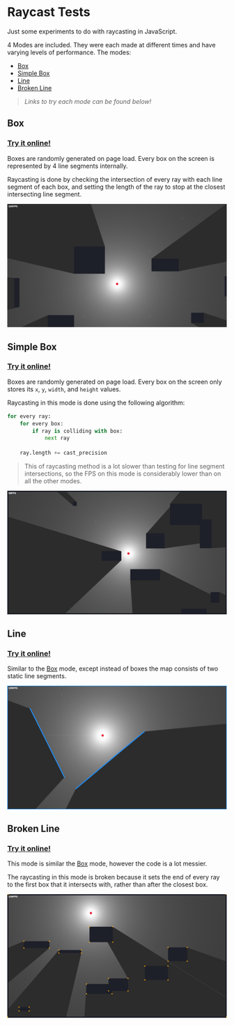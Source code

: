 # Raycast Tests 
Just some experiments to do with raycasting in JavaScript.

4 Modes are included. They were each made at different times and have varying levels of performance.
The modes:
 - [Box](#Box)
 - [Simple Box](#Simple-Box)
 - [Line](#Line)
 - [Broken Line](#Broken-Line)

> *Links to try each mode can be found below!*

## Box
### [Try it online!](https://lebster.xyz/projects/sg/play/Raycast?mode=box)
Boxes are randomly generated on page load. Every box on the screen is represented by 4 line segments internally.

Raycasting is done by checking the intersection of every ray with each line segment of each box, and setting the length of the ray to stop at the closest intersecting line segment.

![Image](./modes/images/box.png)

## Simple Box
### [Try it online!](https://lebster.xyz/projects/sg/play/Raycast?mode=sbox)
Boxes are randomly generated on page load. Every box on the screen only stores its `x`, `y`, `width`, and `height` values.

Raycasting in this mode is done using the following algorithm:
```python
for every ray:
    for every box:
        if ray is colliding with box:
            next ray
    
    ray.length += cast_precision
```

> This of raycasting method is a lot slower than testing for line segment intersections, so the FPS on this mode is considerably lower than on all the other modes.

![Image](./modes/images/sbox.png)

## Line
### [Try it online!](https://lebster.xyz/projects/sg/play/Raycast?mode=line)
Similar to the [Box](#Box) mode, except instead of boxes the map consists of two static line segments.

![Image](./modes/images/line.png)

## Broken Line
### [Try it online!](https://lebster.xyz/projects/sg/play/Raycast?mode=bline)
This mode is similar the [Box](#Box) mode, however the code is a lot messier.

The raycasting in this mode is broken because it sets the end of every ray to the first box that it intersects with, rather than after the closest box.

![Image](./modes/images/bline.png)
